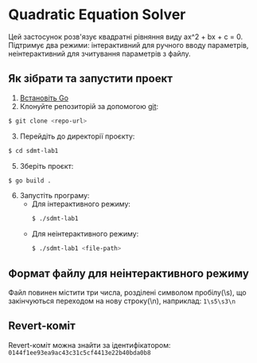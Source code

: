 # Quadratic Equation Solver

Цей застосунок розв'язує квадратні рівняння виду ax^2 + bx + c = 0. Підтримує два режими: інтерактивний для ручного вводу параметрів, неінтерактивний для зчитування параметрів з файлу.

## Як зібрати та запустити проект

1. [Встановіть Go](https://golang.org/doc/install)
2. Клонуйте репозиторій за допомогою [git](https://git-scm.com/downloads):
  ```sh
  $ git clone <repo-url>
  ```
3. Перейдіть до директорії проєкту:
  ```sh
  $ cd sdmt-lab1
  ```
5. Зберіть проєкт:
  ```sh
  $ go build .
  ```
6. Запустіть програму:
   - Для інтерактивного режиму:
     ```sh
     $ ./sdmt-lab1
     ```
   - Для неінтерактивного режиму:
     ```sh
     $ ./sdmt-lab1 <file-path>
     ```

## Формат файлу для неінтерактивного режиму

Файл повинен містити три числа, розділені символом пробілу(\s), що закінчуються переходом на нову строку(\n), наприклад: `1\s5\s3\n`

## Revert-коміт

Revert-коміт можна знайти за ідентифікатором: `0144f1ee93ea9ac43c31c5cf4413e22b40bda0b8`